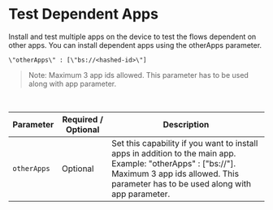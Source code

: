 # Test Dependent Apps

Install and test multiple apps on the device to test the flows dependent on other apps. You can install dependent apps using the otherApps parameter. 

```
\"otherApps\" : [\"bs://<hashed-id>\"]
```

> Note: Maximum 3 app ids allowed. This parameter has to be used along with app parameter.

<br>


| Parameter | Required / Optional | Description |
| ---------- | ----------- | --------------- |
|`otherApps`|Optional|Set this capability if you want to install apps in addition to the main app. Example: \"otherApps\" : [\"bs://\"]. Maximum 3 app ids allowed. This parameter has to be used along with app parameter.|
